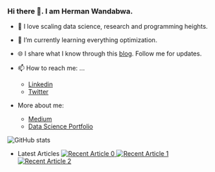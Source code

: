 ### Hi there 👋. I am Herman Wandabwa.

- 🔭 I love scaling data science, research and programming heights.  
- :notebook_with_decorative_cover: I’m currently learning  everything optimization.
- :globe_with_meridians: I share what I know through this  [blog](https://medium.com/@hermanwandabwa). Follow me for  updates. 
- 📫 How to reach me: ...
  - [Linkedin](https://www.linkedin.com/in/wandabwaherman/)
  - [Twitter](https://twitter.com/hermanwandabwa)

- More about me:
  - [Medium](https://medium.com/@hermanwandabwa)
  - [Data Science Portfolio](https://github.com/wandabwa2004/DS_Projects) 
 
 ![GitHub stats](https://github-readme-stats.vercel.app/api?username=wandabwa2004&show_icons=true&theme=tokyonight&count_private=true)

- Latest Articles
<a target="_blank" href="https://github-readme-medium-recent-article.vercel.app/medium/@hermanwandabwa/0"><img src="https://github-readme-medium-recent-article.vercel.app/medium/@hermanwandabwa/0" alt="Recent Article 0">
<a target="_blank" href="https://github-readme-medium-recent-article.vercel.app/medium/@hermanwandabwa/1"><img src="https://github-readme-medium-recent-article.vercel.app/medium/@hermanwandabwa/1" alt="Recent Article 1">  
<a target="_blank" href="https://github-readme-medium-recent-article.vercel.app/medium/@hermanwandabwa/2"><img src="https://github-readme-medium-recent-article.vercel.app/medium/@hermanwandabwa/2" alt="Recent Article 2">  
   
<!--
**wandabwa2004/wandabwa2004** is a ✨ _special_ ✨ repository because its `README.md` (this file) appears on your GitHub profile.

Here are some ideas to get you started:

- 🔭 I’m currently working on ...
- 🌱 I’m currently learning ...
- 👯 I’m looking to collaborate on ...
- 🤔 I’m looking for help with ...
- 💬 Ask me about ...
- 📫 How to reach me: ...
- 😄 Pronouns: ...
- ⚡ Fun fact: ...
-->
